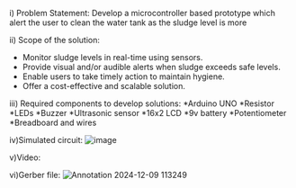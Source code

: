 i) Problem Statement:
Develop a microcontroller based prototype which alert the user to clean the water tank as the sludge level is more  

ii) Scope of the solution:
* Monitor sludge levels in real-time using sensors.
* Provide visual and/or audible alerts when sludge exceeds safe levels.
* Enable users to take timely action to maintain hygiene.
* Offer a cost-effective and scalable solution.

iii) Required components to develop solutions:
*Arduino UNO
*Resistor
*LEDs
*Buzzer
*Ultrasonic sensor
*16x2 LCD
*9v battery
*Potentiometer
*Breadboard and wires

iv)Simulated circuit:
![image](https://github.com/user-attachments/assets/6fc61135-cca2-4f41-a3aa-111f1750288e)

v)Video:

vi)Gerber file:
![Annotation 2024-12-09 113249](https://github.com/user-attachments/assets/6821094a-9959-4c85-a728-d9591763d8bd)




